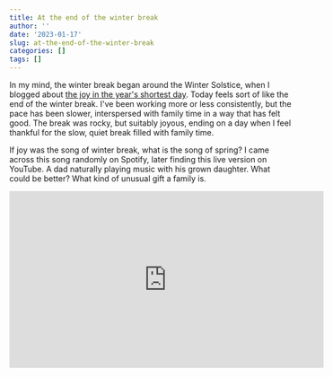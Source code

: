 ```yaml
---
title: At the end of the winter break
author: ''
date: '2023-01-17'
slug: at-the-end-of-the-winter-break
categories: []
tags: []
---
```


In my mind, the winter break began around the Winter Solstice, when I blogged about [the joy in the year's shortest day](https://joshuamrosenberg.com/post/2022/12/20/happy-winter-solstice/). Today feels sort of like the end of the winter break. I've been working more or less consistently, but the pace has been slower, interspersed with family time in a way that has felt good. The break was rocky, but suitably joyous, ending on a day when I feel thankful for the slow, quiet break filled with family time. 

If joy was the song of winter break, what is the song of spring? I came across this song randomly on Spotify, later finding this live version on YouTube. A dad naturally playing music with his grown daughter. What could be better? What kind of unusual gift a family is.

<iframe width="560" height="315" src="https://www.youtube.com/embed/i7yYfC2Osl0" title="YouTube video player" frameborder="0" allow="accelerometer; autoplay; clipboard-write; encrypted-media; gyroscope; picture-in-picture; web-share" allowfullscreen></iframe>